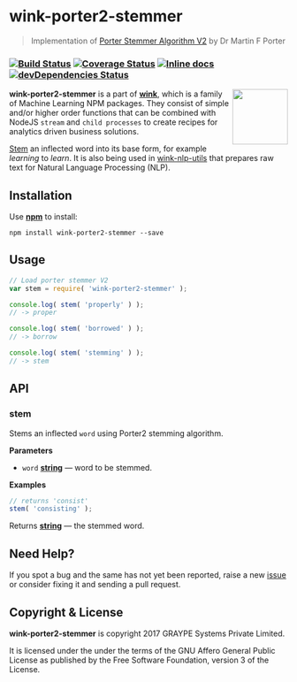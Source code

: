 # wink-porter2-stemmer

> Implementation of [Porter Stemmer Algorithm V2](https://snowballstem.org/algorithms/english/stemmer.html) by Dr Martin F Porter

### [![Build Status](https://api.travis-ci.org/decisively/wink-porter2-stemmer.svg?branch=master)](https://travis-ci.org/decisively/wink-porter2-stemmer) [![Coverage Status](https://coveralls.io/repos/github/decisively/wink-porter2-stemmer/badge.svg?branch=master)](https://coveralls.io/github/decisively/wink-porter2-stemmer?branch=master) [![Inline docs](http://inch-ci.org/github/decisively/wink-porter2-stemmer.svg?branch=master)](http://inch-ci.org/github/decisively/wink-porter2-stemmer) [![devDependencies Status](https://david-dm.org/decisively/wink-porter2-stemmer/dev-status.svg)](https://david-dm.org/decisively/wink-porter2-stemmer?type=dev)

<img align="right" src="https://decisively.github.io/wink-logos/logo-title.png" width="100px" >

**wink-porter2-stemmer** is a part of **[wink](https://www.npmjs.com/~sanjaya)**, which is a family of Machine Learning NPM packages. They consist of simple and/or higher order functions that can be combined with NodeJS `stream` and `child processes` to create recipes for analytics driven business solutions.

[Stem](https://en.wikipedia.org/wiki/Stemming) an inflected word into its base form, for example _learning_ to _learn_. It is also being used in [wink-nlp-utils](https://www.npmjs.com/package/wink-nlp-utils) that prepares raw text for Natural Language Processing (NLP).

## Installation

Use **[npm](https://www.npmjs.com/package/wink-porter2-stemmer)** to install:

    npm install wink-porter2-stemmer --save

## Usage

```javascript
// Load porter stemmer V2
var stem = require( 'wink-porter2-stemmer' );

console.log( stem( 'properly' ) );
// -> proper

console.log( stem( 'borrowed' ) );
// -> borrow

console.log( stem( 'stemming' ) );
// -> stem
```

## API

<!-- Generated by documentation.js. Update this documentation by updating the source code. -->

### stem

Stems an inflected `word` using Porter2 stemming algorithm.

**Parameters**

-   `word` **[string](https://developer.mozilla.org/en-US/docs/Web/JavaScript/Reference/Global_Objects/String)** — word to be stemmed.

**Examples**

```javascript
// returns 'consist'
stem( 'consisting' );
```

Returns **[string](https://developer.mozilla.org/en-US/docs/Web/JavaScript/Reference/Global_Objects/String)** — the stemmed word.

## Need Help?

If you spot a bug and the same has not yet been reported, raise a new [issue](https://github.com/decisively/wink-porter2-stemmer/issues) or consider fixing it and sending a pull request.

## Copyright & License

**wink-porter2-stemmer** is copyright 2017 GRAYPE Systems Private Limited.

It is licensed under the under the terms of the GNU Affero General Public License as published by the Free
Software Foundation, version 3 of the License.
